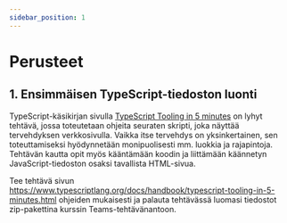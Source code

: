 ```yaml
---
sidebar_position: 1
---
```


# Perusteet

## 1. Ensimmäisen TypeScript-tiedoston luonti

TypeScript-käsikirjan sivulla [TypeScript Tooling in 5 minutes](https://www.typescriptlang.org/docs/handbook/typescript-tooling-in-5-minutes.html) on lyhyt tehtävä, jossa toteutetaan ohjeita seuraten skripti, joka näyttää tervehdyksen verkkosivulla. Vaikka itse tervehdys on yksinkertainen, sen toteuttamiseksi hyödynnetään monipuolisesti mm. luokkia ja rajapintoja. Tehtävän kautta opit myös kääntämään koodin ja liittämään käännetyn JavaScript-tiedoston osaksi tavallista HTML-sivua.

Tee tehtävä sivun https://www.typescriptlang.org/docs/handbook/typescript-tooling-in-5-minutes.html ohjeiden mukaisesti ja palauta tehtävässä luomasi tiedostot zip-pakettina kurssin Teams-tehtävänantoon.

